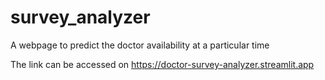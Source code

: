 # survey_analyzer
A webpage to predict the doctor availability at a particular time



The link can be accessed on https://doctor-survey-analyzer.streamlit.app
